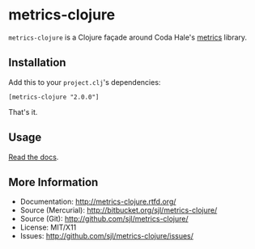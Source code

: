 metrics-clojure
===============

`metrics-clojure` is a Clojure façade around Coda Hale's [metrics][] library.

[metrics]: http://metrics.codahale.com/

Installation
------------

Add this to your `project.clj`'s dependencies:

    [metrics-clojure "2.0.0"]

That's it.

Usage
-----

[Read the docs](http://metrics-clojure.rtfd.org/).

More Information
----------------

* Documentation: <http://metrics-clojure.rtfd.org/>
* Source (Mercurial): <http://bitbucket.org/sjl/metrics-clojure/>
* Source (Git): <http://github.com/sjl/metrics-clojure/>
* License: MIT/X11
* Issues: <http://github.com/sjl/metrics-clojure/issues/>

